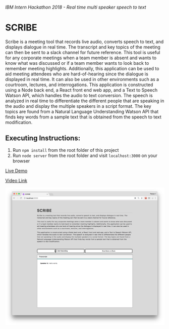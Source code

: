 ###### IBM Intern Hackathon 2018 - Real time multi speaker speech to text
# SCRIBE

Scribe is a meeting tool that records live audio, converts speech to text, and displays dialogue in real time. The transcript and key topics of the meeting can then be sent to a slack channel for future reference.
This tool is useful for any corporate meetings when a team member is absent and wants to know what was discussed or if a team member wants to look back to remember meeting highlights. Additionally, this application can be used to aid meeting attendees who are hard-of-hearing since the dialogue is displayed in real time. It can also be used in other environments such as a courtroom, lectures, and interrogations.
This application is constructed using a Node back end, a React front end web app, and a Text to Speech Watson API, which handles the audio to text conversion. The speech is analyzed in real time to differentiate the different people that are speaking in the audio and display the multiple speakers in a script format. The key topics are found from a Natural Language Understanding Watson API that finds key words from a sample text that is obtained from the speech to text modification.

## Executing Instructions:
1. Run `npm install` from the root folder of this project
2. Run `node server` from the root folder and visit `localhost:3000` on your browser

[Live Demo](https://scribe-comedic-wallaby.us-east.mybluemix.net/)

[Video Link](https://youtu.be/-mdYQIzF6Eo)

![Screenshot](SCRIBE.png)
